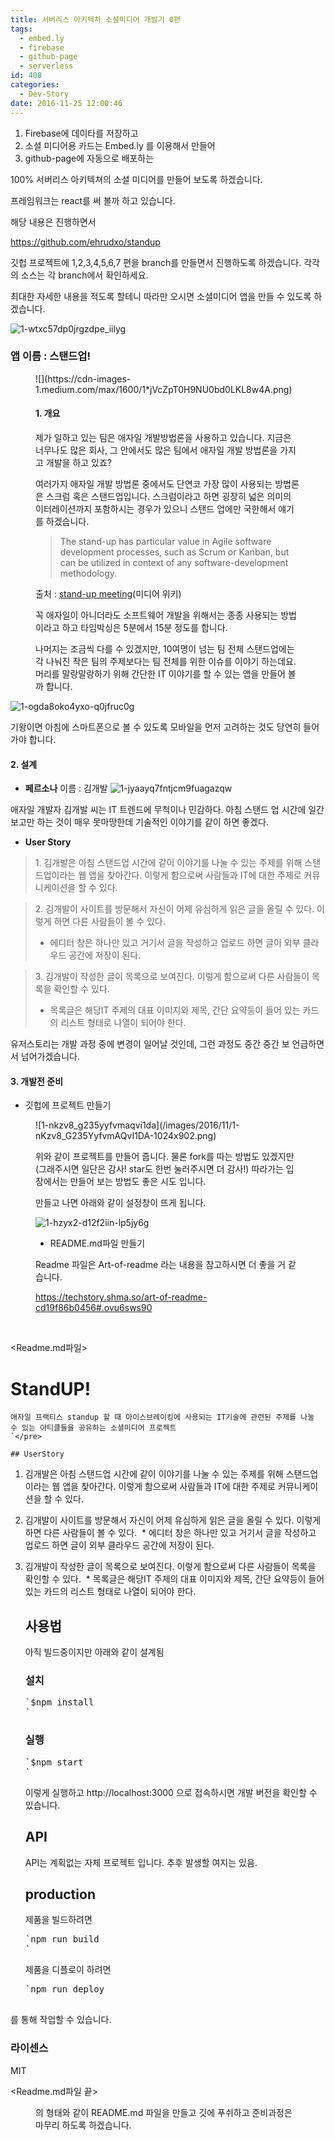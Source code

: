 ```yaml
---
title: 서버리스 아키텍처 소셜미디어 개발기 0편
tags:
  - embed.ly
  - firebase
  - github-page
  - serverless
id: 408
categories:
  - Dev-Story
date: 2016-11-25 12:00:46
---
```


1.  Firebase에 데이타를 저장하고
2.  소셜 미디어용 카드는 Embed.ly 를 이용해서 만들어
3.  github-page에 자동으로 배포하는

100% 서버리스 아키텍쳐의 소셜 미디어를 만들어 보도록 하겠습니다.

프레임워크는 react를 써 볼까 하고 있습니다.

해당 내용은 진행하면서

https://github.com/ehrudxo/standup

깃헙 프로젝트에 1,2,3,4,5,6,7 편을 branch를 만들면서 진행하도록 하겠습니다. 각각의 소스는 각 branch에서 확인하세요.

최대한 자세한 내용을 적도록 할테니 따라만 오시면 소셜미디어 앱을 만들 수 있도록 하겠습니다.

![1-wtxc57dp0jrgzdpe_iilyg](/images/2016/11/1-wTXc57Dp0jRgzDPE_iiLYg-333x1024.png)

### **앱 이름 : 스탠드업!**

<figure id="b700" class="graf graf--figure graf-after--h3">

<div class="aspectRatioPlaceholder is-locked">![](https://cdn-images-1.medium.com/max/1600/1*jVcZpT0H9NU0bd0LKL8w4A.png)</div>

<div class="aspectRatioPlaceholder is-locked">

#### 1\. 개요

제가 일하고 있는 팀은 애자일 개발방법론을 사용하고 있습니다. 지금은 너무나도 많은 회사, 그 안에서도 많은 팀에서 애자일 개발 방법론을 가지고 개발을 하고 있죠?

여러가지 애자일 개발 방법론 중에서도 단연코 가장 많이 사용되는 방법론은 스크럼 혹은 스탠드업입니다. 스크럼이라고 하면 굉장히 넓은 의미의 이터레이션까지 포함하시는 경우가 있으니 스탠드 업에만 국한해서 얘기를 하겠습니다.

> The stand-up has particular value in Agile software development processes, such as Scrum or Kanban, but can be utilized in context of any software-development methodology.

출처 : [stand-up meeting](https://en.wikipedia.org/wiki/Stand-up_meeting)(미디어 위키)

꼭 애자일이 아니더라도 소프트웨어 개발을 위해서는 종종 사용되는 방법이라고 하고 타임박싱은 5분에서 15분 정도를 합니다.

나머지는 조금씩 다를 수 있겠지만, 10여명이 넘는 팀 전체 스탠드업에는 각 나눠진 작은 팀의 주제보다는 팀 전체를 위한 이슈를 이야기 하는데요. 머리를 말랑말랑하기 위해 간단한 IT 이야기를 할 수 있는 앱을 만들어 볼까 합니다.

</div>

</figure>

![1-ogda8oko4yxo-q0jfruc0g](/images/2016/11/1-OgDA8okO4Yxo-Q0jFRuc0g-1024x682.png)

기왕이면 아침에 스마트폰으로 볼 수 있도록 모바일을 먼저 고려하는 것도 당연히 들어가야 합니다.

#### 2\. 설계

*   **페르소나**
이름 : 김개발 ![1-jyaayq7fntjcm9fuagazqw](/images/2016/11/1-jyaaYQ7fntJcm9fuagaZqw-1024x711.png)

애자일 개발자 김개발 씨는 IT 트렌드에 무척이나 민감하다. 아침 스탠드 업 시간에 일간 보고만 하는 것이 매우 못마땅한데 기술적인 이야기를 같이 하면 좋겠다.

*   **User Story**

> 1\. 김개발은 아침 스탠드업 시간에 같이 이야기를 나눌 수 있는 주제를 위해 스탠드업이라는 웹 앱을 찾아간다. 이렇게 함으로써 사람들과 IT에 대한 주제로 커뮤니케이션을 할 수 있다.

> 2\. 김개발이 사이트를 방문해서 자신이 어제 유심하게 읽은 글을 올릴 수 있다. 이렇게 하면 다른 사람들이 볼 수 있다.
> * 에디터 창은 하나만 있고 거기서 글을 작성하고 업로드 하면 글이 외부 클라우드 공간에 저장이 된다.

> 3\. 김개발이 작성한 글이 목록으로 보여진다. 이렇게 함으로써 다른 사람들이 목록을 확인할 수 있다.
> * 목록글은 해당IT 주제의 대표 이미지와 제목, 간단 요약등이 들어 있는 카드의 리스트 형태로 나열이 되어야 한다.

유저스토리는 개발 과정 중에 변경이 일어날 것인데, 그런 과정도 중간 중간 보 언급하면서 넘어가겠습니다.

#### 3\. 개발전 준비

*   깃헙에 프로젝트 만들기

<figure id="7b62" class="graf graf--figure graf-after--li">

<div class="aspectRatioPlaceholder is-locked">![1-nkzv8_g235yyfvmaqvi1da](/images/2016/11/1-nKzv8_G235YyfvmAQvI1DA-1024x902.png)</div>

<div class="aspectRatioPlaceholder is-locked">

위와 같이 프로젝트를 만들어 줍니다. 물론 fork를 따는 방법도 있겠지만(그래주시면 일단은 감사! star도 한번 눌러주시면 더 감사!) 따라가는 입장에서는 만들어 보는 방법도 좋은 시도 입니다.

만들고 나면 아래와 같이 설정창이 뜨게 됩니다.

![1-hzyx2-d12f2iin-lp5jy6g](/images/2016/11/1-HZyx2-D12f2IiN-lP5jY6g-1024x729.png)

*   README.md파일 만들기

Readme 파일은 Art-of-readme 라는 내용을 참고하시면 더 좋을 거 같습니다.

https://techstory.shma.so/art-of-readme-cd19f86b0456#.ovu6sws90

&nbsp;

</div>

</figure>

&lt;Readme.md파일&gt;

# StandUP!

    애자일 프랙티스 standup 할 때 아이스브레이킹에 사용되는 IT기술에 관련된 주제를 나눌 수 있는 아티클들을 공유하는 소셜미디어 프로젝트
    `</pre>

    ## UserStory

1.  김개발은 아침 스탠드업 시간에 같이 이야기를 나눌 수 있는 주제를 위해 스탠드업이라는 웹 앱을 찾아간다. 이렇게 함으로써 사람들과 IT에 대한 주제로 커뮤니케이션을 할 수 있다.
2.  김개발이 사이트를 방문해서 자신이 어제 유심하게 읽은 글을 올릴 수 있다. 이렇게 하면 다른 사람들이 볼 수 있다.  * 에디터 창은 하나만 있고 거기서 글을 작성하고 업로드 하면 글이 외부 클라우드 공간에 저장이 된다.
3.  김개발이 작성한 글이 목록으로 보여진다. 이렇게 함으로써 다른 사람들이 목록을 확인할 수 있다.  * 목록글은 해당IT 주제의 대표 이미지와 제목, 간단 요약등이 들어 있는 카드의 리스트 형태로 나열이 되어야 한다.

    ## 사용법

    아직 빌드중이지만 아래와 같이 설계됨

    ### 설치

    <pre>`$npm install
    `</pre>

    ### 실행

    <pre>`$npm start
    `</pre>

    이렇게 실행하고 http://localhost:3000 으로 접속하시면 개발 버전을 확인할 수 있습니다.

    ## API

    API는 계획없는 자체 프로젝트 입니다. 추후 발생할 여지는 있음.

    ## production

    제품을 빌드하려면

    <pre>`npm run build
    `</pre>

    제품을 디플로이 하려면

    <pre>`npm run deploy

를 통해 작업할 수 있습니다.

### 라이센스

MIT

&lt;Readme.md파일 끝&gt;

<figure id="7b62" class="graf graf--figure graf-after--li">

<div class="aspectRatioPlaceholder is-locked">

의 형태와 같이 README.md 파일을 만들고 깃에 푸쉬하고 준비과정은 마무리 하도록 하겠습니다.

</div>

</figure>
